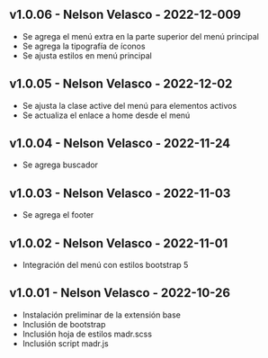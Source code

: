 ## v1.0.06 - Nelson Velasco - 2022-12-009
- Se agrega el menú extra en la parte superior del menú principal
- Se agrega la tipografía de íconos
- Se ajusta estilos en menú principal

## v1.0.05 - Nelson Velasco - 2022-12-02
- Se ajusta la clase active del menú para elementos activos
- Se actualiza el enlace a home desde el menú

## v1.0.04 - Nelson Velasco - 2022-11-24
- Se agrega buscador

## v1.0.03 - Nelson Velasco - 2022-11-03
- Se agrega el footer

## v1.0.02 - Nelson Velasco - 2022-11-01
- Integración del menú con estilos bootstrap 5

## v1.0.01 - Nelson Velasco - 2022-10-26
- Instalación preliminar de la extensión base
- Inclusión de bootstrap
- Inclusión hoja de estilos madr.scss
- Inclusión script madr.js
